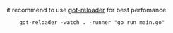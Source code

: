 it recommend to use [got-reloader](https://github.com/arshiamidos/got-reloader) for best perfomance
```
    got-reloader -watch . -runner "go run main.go"
```
